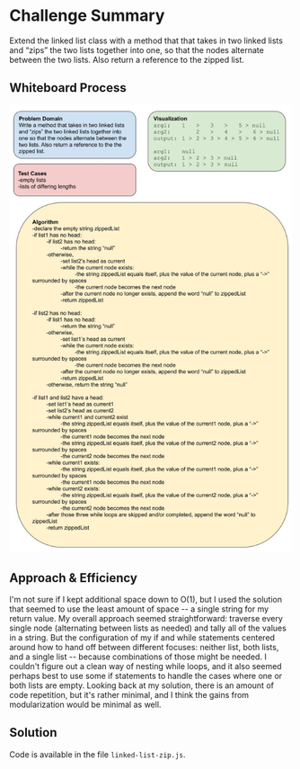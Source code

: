 # Challenge Summary

Extend the linked list class with a method that that takes in two linked lists and “zips” the two lists together into one, so that the nodes alternate between the two lists. Also return a reference to the zipped list.

## Whiteboard Process

![whiteboard](./linked-list-zip.jpg)

## Approach & Efficiency

I'm not sure if I kept additional space down to O(1), but I used the solution that seemed to use the least amount of space -- a single string for my return value. My overall approach seemed straightforward: traverse every single node (alternating between lists as needed) and tally all of the values in a string. But the configuration of my if and while statements centered around how to hand off between different focuses: neither list, both lists, and a single list -- because combinations of those might be needed. I couldn't figure out a clean way of nesting while loops, and it also seemed perhaps best to use some if statements to handle the cases where one or both lists are empty. Looking back at my solution, there is an amount of code repetition, but it's rather minimal, and I think the gains from modularization would be minimal as well.

## Solution

Code is available in the file `linked-list-zip.js`.
